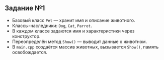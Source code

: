 ## Задание №1

- Базовый класс `Pet` — хранит имя и описание животного.
- Классы-наследники: `Dog`, `Cat`, `Parrot`.
- В каждом классе задаются имя и характеристики через конструктор.
- Переопределён метод `Show()` — выводит данные о животном.
- В `main.cpp` создаётся массив животных, вызывается `Show()`, память освобождается.
